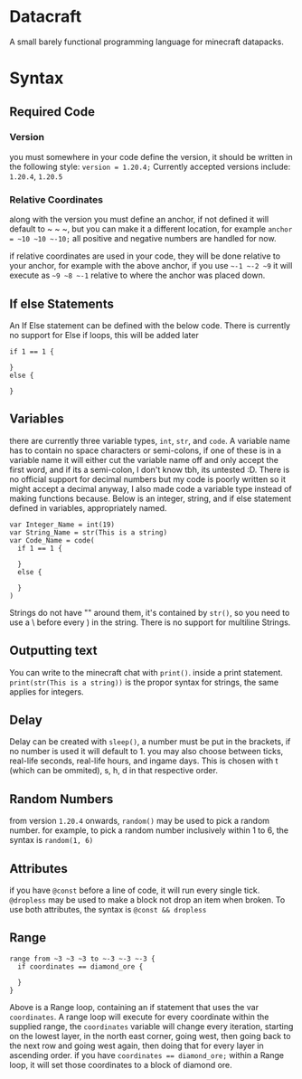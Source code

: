 # Datacraft
A small barely functional programming language for minecraft datapacks.

# Syntax
## Required Code
### Version
you must somewhere in your code define the version, it should be written in the following style:
`version = 1.20.4;` 
Currently accepted versions include:
`1.20.4`, `1.20.5`

### Relative Coordinates
along with the version you must define an anchor, if not defined it will default to ~ ~ ~, but you can make it a different location, for example `anchor = ~10 ~10 ~-10;` all positive and negative numbers are handled for now.

if relative coordinates are used in your code, they will be done relative to your anchor, for example with the above anchor, if you use `~-1 ~-2 ~9` it will execute as `~9 ~8 ~-1` relative to where the anchor was placed down.

## If else Statements
An If Else statement can be defined with the below code. There is currently no support for Else if loops, this will be added later
```
if 1 == 1 {
  
}
else {

}
```

## Variables
there are currently three variable types, `int`, `str`, and `code`. A variable name has to contain no space characters or semi-colons, if one of these is in a variable name it will either cut the variable name off and only accept the first word, and if its a semi-colon, I don't know tbh, its untested :D. 
There is no official support for decimal numbers but my code is poorly written so it might accept a decimal anyway, I also made code a variable type instead of making functions because.
Below is an integer, string, and if else statement defined in variables, appropriately named.
```
var Integer_Name = int(19)
var String_Name = str(This is a string)
var Code_Name = code(
  if 1 == 1 {
    
  }
  else {
  
  }
)
```
Strings do not have "" around them, it's contained by `str()`, so you need to use a \ before every ) in the string. There is no support for multiline Strings.

## Outputting text
You can write to the minecraft chat with `print()`. inside a print statement. `print(str(This is a string))` is the propor syntax for strings, the same applies for integers.

## Delay
Delay can be created with `sleep()`, a number must be put in the brackets, if no number is used it will default to 1. you may also choose between ticks, real-life seconds, real-life hours, and ingame days. This is chosen with t (which can be ommited), s, h, d in that respective order. 

## Random Numbers
from version `1.20.4` onwards, `random()` may be used to pick a random number.
for example, to pick a random number inclusively within 1 to 6, the syntax is `random(1, 6)`

## Attributes
if you have `@const` before a line of code, it will run every single tick.
`@dropless` may be used to make a block not drop an item when broken.
To use both attributes, the syntax is `@const && dropless`

## Range
```
range from ~3 ~3 ~3 to ~-3 ~-3 ~-3 {
  if coordinates == diamond_ore {
    
  }
}
```
Above is a Range loop, containing an if statement that uses the var `coordinates`. A range loop will execute for every coordinate within the supplied range, the `coordinates` variable will change every iteration, starting on the lowest layer, in the north east corner, going west, then going back to the next row and going west again, then doing that for every layer in ascending order. 
if you have `coordinates == diamond_ore;` within a Range loop, it will set those coordinates to a block of diamond ore. 
